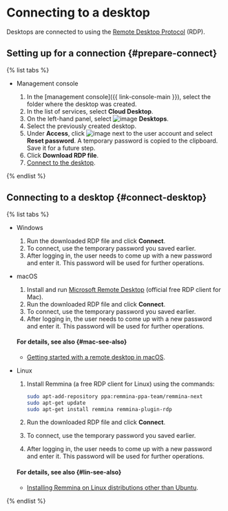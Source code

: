 # Connecting to a desktop

Desktops are connected to using the [Remote Desktop Protocol](https://en.wikipedia.org/wiki/Remote_Desktop_Protocol) (RDP).


## Setting up for a connection {#prepare-connect}

{% list tabs %}

- Management console

   1. In the [management console]({{ link-console-main }}), select the folder where the desktop was created.
   1. In the list of services, select **Cloud Desktop**.
   1. On the left-hand panel, select ![image](../../_assets/cloud-desktop/desktops.svg) **Desktops**.
   1. Select the previously created desktop.
   1. Under **Access**, click ![image](../../_assets/options.svg) next to the user account and select **Reset password**.
      A temporary password is copied to the clipboard. Save it for a future step.
   1. Click **Download RDP file**.
   1. [Connect to the desktop](#connect-desktop).

{% endlist %}


## Connecting to a desktop {#connect-desktop}

{% list tabs %}

- Windows

   1. Run the downloaded RDP file and click **Connect**.
   1. To connect, use the temporary password you saved earlier.
   1. After logging in, the user needs to come up with a new password and enter it. This password will be used for further operations.

- macOS

   1. Install and run [Microsoft Remote Desktop](https://itunes.apple.com/ru/app/microsoft-remote-desktop/id1295203466) (official free RDP client for Mac).
   1. Run the downloaded RDP file and click **Connect**.
   1. To connect, use the temporary password you saved earlier.
   1. After logging in, the user needs to come up with a new password and enter it. This password will be used for further operations.

   #### For details, see also {#mac-see-also}

   * [Getting started with a remote desktop in macOS](https://docs.microsoft.com/en-us/windows-server/remote/remote-desktop-services/clients/remote-desktop-mac).

- Linux

   1. Install Remmina (a free RDP client for Linux) using the commands:

      ```bash
      sudo apt-add-repository ppa:remmina-ppa-team/remmina-next
      sudo apt-get update
      sudo apt-get install remmina remmina-plugin-rdp
      ```

   1. Run the downloaded RDP file and click **Connect**.
   1. To connect, use the temporary password you saved earlier.
   1. After logging in, the user needs to come up with a new password and enter it. This password will be used for further operations.

   #### For details, see also {#lin-see-also}

   * [Installing Remmina on Linux distributions other than Ubuntu](https://remmina.org/how-to-install-remmina/).

{% endlist %}